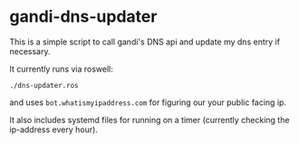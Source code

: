 gandi-dns-updater
=================

This is a simple script to call gandi's DNS api and update my dns entry if necessary.

It currently runs via roswell:
```
./dns-updater.ros
```
and uses `bot.whatismyipaddress.com` for figuring our your public facing ip.

It also includes systemd files for running on a timer (currently checking the ip-address every hour).
